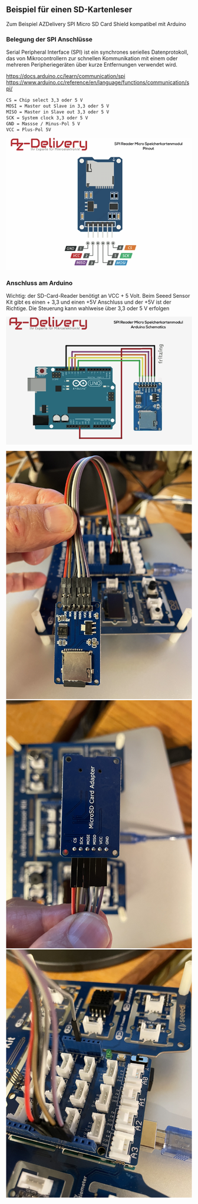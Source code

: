 ## Beispiel für einen SD-Kartenleser

Zum Beispiel AZDelivery SPI Micro SD Card Shield kompatibel mit Arduino 

### Belegung der SPI Anschlüsse

Serial Peripheral Interface (SPI) ist ein synchrones serielles Datenprotokoll, das von Mikrocontrollern zur schnellen Kommunikation mit einem oder mehreren Peripheriegeräten über kurze Entfernungen verwendet wird.

https://docs.arduino.cc/learn/communication/spi
https://www.arduino.cc/reference/en/language/functions/communication/spi/


```
CS = Chip select 3,3 oder 5 V
MOSI = Master out Slave in 3,3 oder 5 V
MISO = Master in Slave out 3,3 oder 5 V
SCK = System clock 3,3 oder 5 V
GND = Massse / Minus-Pol 5 V
VCC = Plus-Pol 5V
```
![Pinbelegung](pinbelegung.png)

### Anschluss am Arduino

Wichtig: der SD-Card-Reader benötigt an VCC + 5 Volt. 
Beim Seeed Sensor Kit gibt es einen + 3,3 und einen +5V Anschluss und der +5V ist der Richtige.
Die Steuerung kann wahlweise über 3,3 oder 5 V erfolgen

![Anschlussschematic](anschlussarduino.png)

![Bild1](IMG_1166.jpg)
![Bild2](IMG_1167.jpg)
![Bild3](IMG_1168.jpg)



